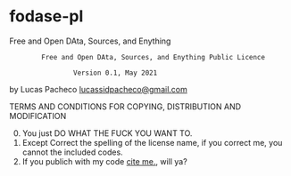 # fodase-pl
Free and Open DAta, Sources, and Enything

            Free and Open DAta, Sources, and Enything Public Licence

                    Version 0.1, May 2021

 by Lucas Pacheco <lucassidpacheco@gmail.com>
    

   TERMS AND CONDITIONS FOR COPYING, DISTRIBUTION AND MODIFICATION

  0. You just DO WHAT THE FUCK YOU WANT TO.
  1. Except Correct the spelling of the license name, if you correct me, you cannot the included codes.
  2. If you publich with my code [cite me.](https://scholar.google.com/citations?user=f0ww624AAAAJ&hl=pt-BR), will ya?
